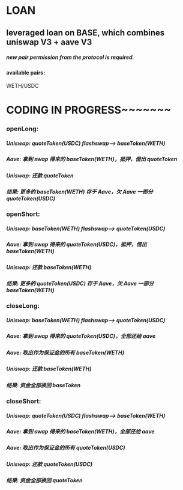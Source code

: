 # LOAN

## leveraged loan on BASE, which combines uniswap V3 + aave V3

##### new pair permission from the protocol is required.

#### available pairs:

WETH/USDC

# CODING IN PROGRESS~~~~~~~

### openLong:

##### Uniswap: quoteToken(USDC) flashswap--> baseToken(WETH)

##### Aave: 拿到 swap 得来的 baseToken(WETH)，抵押，借出 quoteToken

##### Uniswap: 还款 quoteToken

##### 结果: 更多的 baseToken(WETH) 存于 Aave，欠 Aave 一部分 quoteToken(USDC)

### openShort:

##### Uniswap: baseToken(WETH) flashswap--> quoteToken(USDC)

##### Aave: 拿到 swap 得来的 quoteToken(USDC)，抵押，借出 baseToken(WETH)

##### Uniswap: 还款 baseToken(WETH)

##### 结果: 更多的 quoteToken(USDC) 存于 Aave，欠 Aave 一部分 baseToken(WETH)

### closeLong:

##### Uniswap: baseToken(WETH) flashswap--> quoteToken(USDC)

##### Aave: 拿到 swap 得来的 quoteToken(USDC)，全部还给 aave

##### Aave: 取出作为保证金的所有 baseToken(WETH)

##### Uniswap: 还款 baseToken(WETH)

##### 结果: 资金全部换回 baseToken

### closeShort:

##### Uniswap: quoteToken(USDC) flashswap--> baseToken(WETH)

##### Aave: 拿到 swap 得来的 baseToken(WETH)，全部还给 aave

##### Aave: 取出作为保证金的所有 quoteToken(USDC)

##### Uniswap: 还款 quoteToken(USDC)

##### 结果: 资金全部换回 quoteToken
